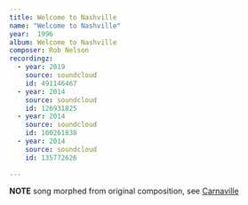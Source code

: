 ```yaml
---
title: Welcome to Nashville
name: "Welcome to Nashville"
year:  1996
album: Welcome to Nashville
composer: Rob Nelson
recordingz:
  - year: 2019
    source: soundcloud
    id: 491146467
  - year: 2014
    source: soundcloud
    id: 126931825
  - year: 2014
    source: soundcloud
    id: 100261838
  - year: 2014
    source: soundcloud
    id: 135772626
 
---
```


**NOTE** song morphed from original composition, see [Carnaville](/catalog/carnaville)

